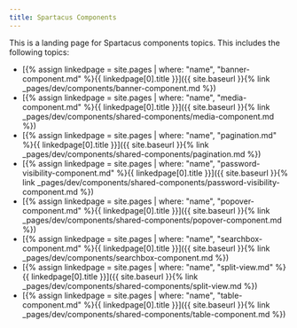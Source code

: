 ```yaml
---
title: Spartacus Components
---
```


This is a landing page for Spartacus components topics. This includes the following topics:

- [{% assign linkedpage = site.pages | where: "name", "banner-component.md" %}{{ linkedpage[0].title }}]({{ site.baseurl }}{% link _pages/dev/components/banner-component.md %})
- [{% assign linkedpage = site.pages | where: "name", "media-component.md" %}{{ linkedpage[0].title }}]({{ site.baseurl }}{% link _pages/dev/components/shared-components/media-component.md %})
- [{% assign linkedpage = site.pages | where: "name", "pagination.md" %}{{ linkedpage[0].title }}]({{ site.baseurl }}{% link _pages/dev/components/shared-components/pagination.md %})
- [{% assign linkedpage = site.pages | where: "name", "password-visibility-component.md" %}{{ linkedpage[0].title }}]({{ site.baseurl }}{% link _pages/dev/components/shared-components/password-visibility-component.md %})
- [{% assign linkedpage = site.pages | where: "name", "popover-component.md" %}{{ linkedpage[0].title }}]({{ site.baseurl }}{% link _pages/dev/components/shared-components/popover-component.md %})
- [{% assign linkedpage = site.pages | where: "name", "searchbox-component.md" %}{{ linkedpage[0].title }}]({{ site.baseurl }}{% link _pages/dev/components/searchbox-component.md %})
- [{% assign linkedpage = site.pages | where: "name", "split-view.md" %}{{ linkedpage[0].title }}]({{ site.baseurl }}{% link _pages/dev/components/shared-components/split-view.md %})
- [{% assign linkedpage = site.pages | where: "name", "table-component.md" %}{{ linkedpage[0].title }}]({{ site.baseurl }}{% link _pages/dev/components/shared-components/table-component.md %})
